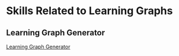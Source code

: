 # Skills Related to Learning Graphs

## Learning Graph Generator

[Learning Graph Generator](./learning-graph-generator/SKILL.md)